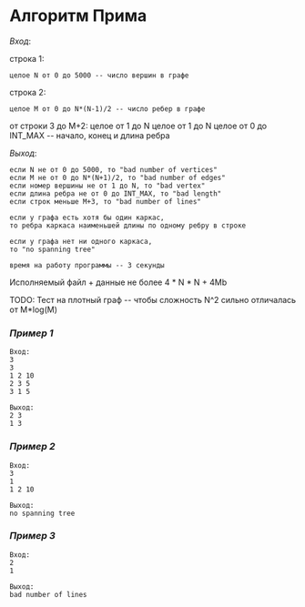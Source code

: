 # **Алгоритм Прима**

*Вход*:

строка 1:

	целое N от 0 до 5000 -- число вершин в графе

строка 2:

	целое M от 0 до N*(N-1)/2 -- число ребер в графе

от строки 3 до M+2:
	целое от 1 до N целое от 1 до N целое от 0 до INT_MAX -- начало, конец и длина ребра

*Выход*:

	если N не от 0 до 5000, то "bad number of vertices"
	если M не от 0 до N*(N+1)/2, то "bad number of edges"
	если номер вершины не от 1 до N, то "bad vertex"
	если длина ребра не от 0 до INT_MAX, то "bad length"
	если строк меньше M+3, то "bad number of lines"

	если у графа есть хотя бы один каркас,
	то ребра каркаса наименьшей длины по одному ребру в строке

	если у графа нет ни одного каркаса,
	то "no spanning tree"

	время на работу программы -- 3 секунды

Исполняемый файл + данные не более 4 * N * N + 4Mb

TODO: Тест на плотный граф -- чтобы сложность N^2 сильно отличалась от М*log(М)

### *Пример 1*

	Вход:
	3
	3
	1 2 10
	2 3 5
	3 1 5

	Выход:
	2 3
	1 3


### *Пример 2*

	Вход:
	3
	1
	1 2 10

	Выход:
	no spanning tree

### *Пример 3*

	Вход:
	2
	1
	
	Выход:
	bad number of lines